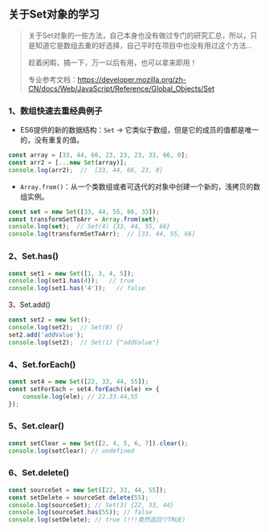 ## 关于Set对象的学习

> 关于Set对象的一些方法，自己本身也没有做过专门的研究汇总，所以，只是知道它是数组去重的好选择，自己平时在项目中也没有用过这个方法...
>
> 趁着闲暇，搞一下，万一以后有用，也可以拿来即用！
>
> 专业参考文档：https://developer.mozilla.org/zh-CN/docs/Web/JavaScript/Reference/Global_Objects/Set

### 1、数组快速去重经典例子

- ES6提供的新的数据结构：`Set` -> 它类似于数组，但是它的成员的值都是唯一的，没有重复的值。

```javascript
const array = [33, 44, 66, 23, 23, 23, 33, 66, 0];
const arr2 = [...new Set(array)];
console.log(arr2);  //  [33, 44, 66, 23, 0]
```

- `Array.from()`：从一个类数组或者可迭代的对象中创建一个新的，浅拷贝的数组实例。
```javascript
const set = new Set([33, 44, 55, 66, 33]);
const transformSetToArr = Array.from(set);
console.log(set);  // Set(4) {33, 44, 55, 66}
console.log(transformSetToArr);  // [33, 44, 55, 66]
```

### 2、Set.has()

```javascript
const set1 = new Set([1, 3, 4, 5]);
console.log(set1.has(4));   // true
console.log(set1.has('4'));   // false
```

3、Set.add()

```javascript
const set2 = new Set();
console.log(set2);  // Set(0) {}
set2.add('addValue');
console.log(set2);  // Set(1) {"addValue"}
```

### 4、Set.forEach()

```javascript
const set4 = new Set([22, 33, 44, 55]);
const setForEach = set4.forEach((ele) => {
    console.log(ele); // 22.33.44,55
});
```

### 5、Set.clear()

```javascript
const setClear = new Set([2, 4, 5, 6, 7]).clear();
console.log(setClear); // undefined
```

### 6、Set.delete()

```javascript
const sourceSet = new Set([22, 33, 44, 55]);
const setDelete = sourceSet.delete(55);
console.log(sourceSet); // Set(3) {22, 33, 44}
console.log(sourceSet.has(55)); // false
console.log(setDelete); // true (!!!竟然返回个TRUE)
```